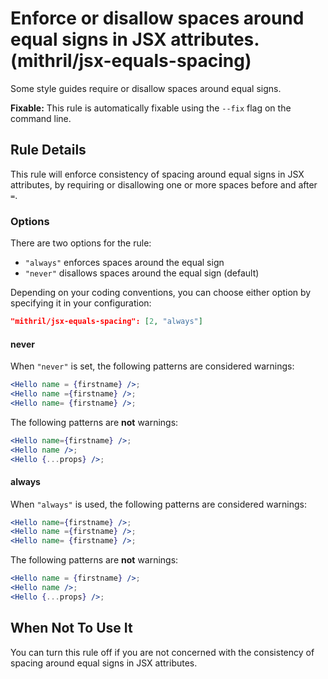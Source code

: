 # Enforce or disallow spaces around equal signs in JSX attributes. (mithril/jsx-equals-spacing)

Some style guides require or disallow spaces around equal signs.

**Fixable:** This rule is automatically fixable using the `--fix` flag on the command line.

## Rule Details

This rule will enforce consistency of spacing around equal signs in JSX attributes, by requiring or disallowing one or more spaces before and after `=`.

### Options

There are two options for the rule:

* `"always"` enforces spaces around the equal sign
* `"never"` disallows spaces around the equal sign (default)

Depending on your coding conventions, you can choose either option by specifying it in your configuration:

```json
"mithril/jsx-equals-spacing": [2, "always"]
```

#### never

When `"never"` is set, the following patterns are considered warnings:

```jsx
<Hello name = {firstname} />;
<Hello name ={firstname} />;
<Hello name= {firstname} />;
```

The following patterns are **not** warnings:

```jsx
<Hello name={firstname} />;
<Hello name />;
<Hello {...props} />;
```

#### always

When `"always"` is used, the following patterns are considered warnings:

```jsx
<Hello name={firstname} />;
<Hello name ={firstname} />;
<Hello name= {firstname} />;
```

The following patterns are **not** warnings:

```jsx
<Hello name = {firstname} />;
<Hello name />;
<Hello {...props} />;
```

## When Not To Use It

You can turn this rule off if you are not concerned with the consistency of spacing around equal signs in JSX attributes.

